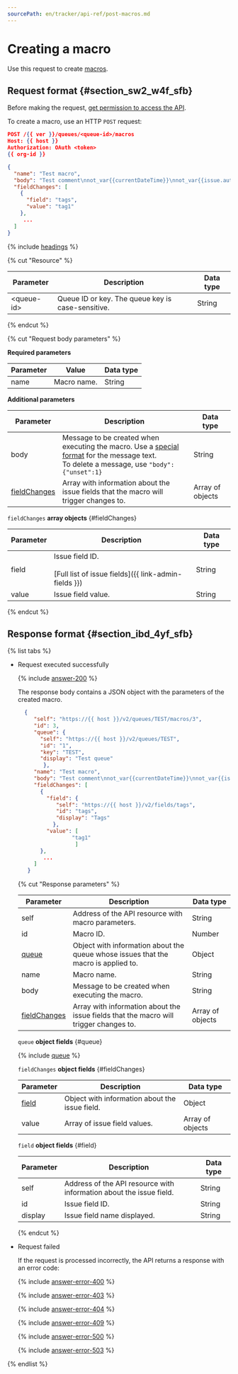 ```yaml
---
sourcePath: en/tracker/api-ref/post-macros.md
---
```

# Creating a macro

Use this request to create [macros](manager/create-macroses.md).

## Request format {#section_sw2_w4f_sfb}

Before making the request, [get permission to access the API](concepts/access.md).

To create a macro, use an HTTP `POST` request:

```json
POST /{{ ver }}/queues/<queue-id>/macros
Host: {{ host }}
Authorization: OAuth <token>
{{ org-id }}

{
  "name": "Test macro",
  "body": "Test comment\nnot_var{{currentDateTime}}\nnot_var{{issue.author}}",
  "fieldChanges": [
    {
      "field": "tags",
      "value": "tag1"
    },
     ...
  ]
}
```

{% include [headings](../_includes/tracker/api/headings.md) %}

{% cut "Resource" %}

| Parameter | Description | Data type |
| -------- | -------- | ---------- |
| \<queue-id> | Queue ID or key. The queue key is case-sensitive. | String |

{% endcut %}

{% cut "Request body parameters" %}

**Required parameters**

| Parameter | Value | Data type |
| ----- | ----- | ----- |
| name | Macro name. | String |

**Additional parameters**

| Parameter | Description | Data type |
| ----- | ----- | ----- |
| body | Message to be created when executing the macro. Use a [special format](common-format.md#text-format) for the message text.<br/>To delete a message, use `"body": {"unset":1}` | String |
| [fieldChanges](#fieldChanges) | Array with information about the issue fields that the macro will trigger changes to. | Array of objects |

`fieldChanges` **array objects** {#fieldChanges}

| Parameter | Description | Data type |
| -------- | -------- | ---------- |
| field | Issue field ID.<br/><br/>[Full list of issue fields]({{ link-admin-fields }}) | String |
| value | Issue field value. | String |

{% endcut %}

## Response format {#section_ibd_4yf_sfb}

{% list tabs %}

- Request executed successfully

    {% include [answer-200](../_includes/tracker/api/answer-200.md) %}

    The response body contains a JSON object with the parameters of the created macro.

    ```json
      {
         "self": "https://{{ host }}/v2/queues/TEST/macros/3",
         "id": 3,
         "queue": {
           "self": "https://{{ host }}/v2/queues/TEST",
           "id": "1",
           "key": "TEST",
           "display": "Test queue"
            },
         "name": "Test macro",
         "body": "Test comment\nnot_var{{currentDateTime}}\nnot_var{{issue.author}}",
         "fieldChanges": [
           {
             "field": {
                "self": "https://{{ host }}/v2/fields/tags",
                "id": "tags",
                "display": "Tags"
               },
             "value": [
                     "tag1"
                      ]
           },
            ...
         ]
       }
     ```

    {% cut "Response parameters" %}

    | Parameter | Description | Data type |
    | ----- | ----- | ----- |
    | self | Address of the API resource with macro parameters. | String |
    | id | Macro ID. | Number |
    | [queue](#queue) | Object with information about the queue whose issues that the macro is applied to. | Object |
    | name | Macro name. | String |
    | body | Message to be created when executing the macro. | String |
    | [fieldChanges](#fieldChanges) | Array with information about the issue fields that the macro will trigger changes to. | Array of objects |

    `queue` **object fields** {#queue}

    {% include [queue](../_includes/tracker/api/queue.md) %}

    `fieldChanges` **object fields** {#fieldChanges}

    | Parameter | Description | Data type |
    | -------- | -------- | ---------- |
    | [field](#field) | Object with information about the issue field. | Object |
    | value | Array of issue field values. | Array of objects |

    `field` **object fields** {#field}

    | Parameter | Description | Data type |
    | -------- | -------- | ---------- |
    | self | Address of the API resource with information about the issue field. | String |
    | id | Issue field ID. | String |
    | display | Issue field name displayed. | String |

    {% endcut %}

- Request failed

    If the request is processed incorrectly, the API returns a response with an error code:

    {% include [answer-error-400](../_includes/tracker/api/answer-error-400.md) %}

    {% include [answer-error-403](../_includes/tracker/api/answer-error-403.md) %}

    {% include [answer-error-404](../_includes/tracker/api/answer-error-404.md) %}

    {% include [answer-error-409](../_includes/tracker/api/answer-error-409.md) %}

    {% include [answer-error-500](../_includes/tracker/api/answer-error-500.md) %}

    {% include [answer-error-503](../_includes/tracker/api/answer-error-503.md) %}

{% endlist %}